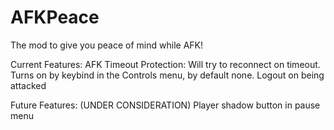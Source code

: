 # AFKPeace

The mod to give you peace of mind while AFK!

Current Features:
AFK Timeout Protection:  Will try to reconnect on timeout.  Turns on by keybind in the Controls menu, by default none.
Logout on being attacked

Future Features:
(UNDER CONSIDERATION) Player shadow button in pause menu
